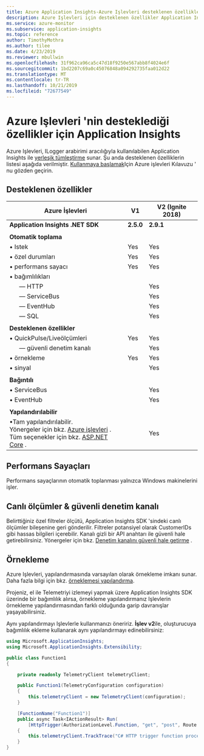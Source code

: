 ```yaml
---
title: Azure Application Insights-Azure Işlevleri desteklenen özellikler | Microsoft Docs
description: Azure Işlevleri için desteklenen özellikler Application Insights
ms.service: azure-monitor
ms.subservice: application-insights
ms.topic: reference
author: TimothyMothra
ms.author: tilee
ms.date: 4/23/2019
ms.reviewer: mbullwin
ms.openlocfilehash: 31f962ca96ca5c47d18f9250e567abb8f4024e6f
ms.sourcegitcommit: 1bd2207c69a0c45076848a094292735faa012d22
ms.translationtype: MT
ms.contentlocale: tr-TR
ms.lasthandoff: 10/21/2019
ms.locfileid: "72677549"
---
```

# <a name="application-insights-for-azure-functions-supported-features"></a>Azure Işlevleri 'nin desteklediği özellikler için Application Insights

Azure Işlevleri, ILogger arabirimi aracılığıyla kullanılabilen Application Insights ile [yerleşik tümleştirme](../../azure-functions/functions-monitoring.md) sunar. Şu anda desteklenen özelliklerin listesi aşağıda verilmiştir. [Kullanmaya başlamak](../../azure-functions/functions-monitoring.md#enable-application-insights-integration)Için Azure işlevleri Kılavuzu ' nu gözden geçirin.

## <a name="supported-features"></a>Desteklenen özellikler

| Azure İşlevleri                       | V1                | V2 (Ignite 2018)  | 
|-----------------------------------    |---------------    |------------------ |
| **Application Insights .NET SDK**   | **2.5.0**       | **2.9.1**         |
| | | | 
| **Otomatik toplama**        |                 |                   |               
| &bull; Istek                     | Yes             | Yes               | 
| &bull; özel durumları                   | Yes             | Yes               | 
| &bull; performans sayacı         | Yes             | Yes               |
| &bull; bağımlılıkları                   |                   |                   |               
| &nbsp; &nbsp; &nbsp; &mdash; HTTP      |                 | Yes               | 
| &nbsp; &nbsp; &nbsp; &mdash; ServiceBus|                 | Yes               | 
| &nbsp; &nbsp; &nbsp; &mdash; EventHub  |                 | Yes               | 
| &nbsp; &nbsp; &nbsp; &mdash; SQL       |                 | Yes               | 
| | | | 
| **Desteklenen özellikler**                |                   |                   |               
| &bull; QuickPulse/Liveölçümleri       | Yes             | Yes               | 
| &nbsp; &nbsp; &nbsp; &mdash; güvenli denetim kanalı|                 | Yes               | 
| &bull; örnekleme                     | Yes             | Yes               | 
| &bull; sinyal                   |                 | Yes               | 
| | | | 
| **Bağıntılı**                       |                   |                   |               
| &bull; ServiceBus                     |                   | Yes               | 
| &bull; EventHub                       |                   | Yes               | 
| | | | 
| **Yapılandırılabilir**                      |                   |                   |           
| &bull;Tam yapılandırılabilir.<br/>Yönergeler için bkz. [Azure işlevleri](https://github.com/Microsoft/ApplicationInsights-aspnetcore/issues/759#issuecomment-426687852) .<br/>Tüm seçenekler için bkz. [ASP.NET Core](https://github.com/Microsoft/ApplicationInsights-aspnetcore/wiki/Custom-Configuration) .               |                   | Yes                   | 


## <a name="performance-counters"></a>Performans Sayaçları

Performans sayaçlarının otomatik toplanması yalnızca Windows makinelerini işler.


## <a name="live-metrics--secure-control-channel"></a>Canlı ölçümler & güvenli denetim kanalı

Belirttiğiniz özel filtreler ölçütü, Application Insights SDK 'sindeki canlı ölçümler bileşenine geri gönderilir. Filtreler potansiyel olarak CustomerIDs gibi hassas bilgileri içerebilir. Kanalı gizli bir API anahtarı ile güvenli hale getirebilirsiniz. Yönergeler için bkz. [Denetim kanalını güvenli hale getirme](https://docs.microsoft.com/azure/azure-monitor/app/live-stream#secure-the-control-channel) .

## <a name="sampling"></a>Örnekleme

Azure Işlevleri, yapılandırmasında varsayılan olarak örnekleme imkanı sunar. Daha fazla bilgi için bkz. [örneklemesi yapılandırma](https://docs.microsoft.com/azure/azure-functions/functions-monitoring#configure-sampling).

Projeniz, el ile Telemetriyi izlemeyi yapmak üzere Application Insights SDK üzerinde bir bağımlılık alırsa, örnekleme yapılandırmanız Işlevlerin örnekleme yapılandırmasından farklı olduğunda garip davranışlar yaşayabilirsiniz. 

Aynı yapılandırmayı Işlevlerle kullanmanızı öneririz. **İşlev v2**ile, oluşturucuya bağımlılık ekleme kullanarak aynı yapılandırmayı edinebilirsiniz:

```csharp
using Microsoft.ApplicationInsights;
using Microsoft.ApplicationInsights.Extensibility;

public class Function1 
{

    private readonly TelemetryClient telemetryClient;

    public Function1(TelemetryConfiguration configuration)
    {
        this.telemetryClient = new TelemetryClient(configuration);
    }

    [FunctionName("Function1")]
    public async Task<IActionResult> Run(
        [HttpTrigger(AuthorizationLevel.Function, "get", "post", Route = null)] HttpRequest req, ILogger logger)
    {
        this.telemetryClient.TrackTrace("C# HTTP trigger function processed a request.");
    }
}
```
